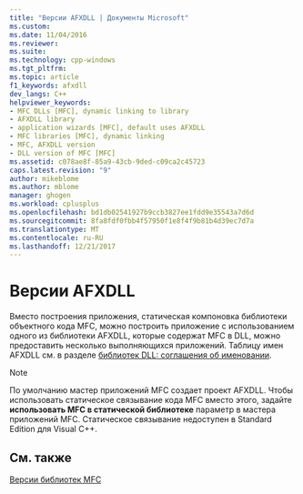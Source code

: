 ```yaml
---
title: "Версии AFXDLL | Документы Microsoft"
ms.custom: 
ms.date: 11/04/2016
ms.reviewer: 
ms.suite: 
ms.technology: cpp-windows
ms.tgt_pltfrm: 
ms.topic: article
f1_keywords: afxdll
dev_langs: C++
helpviewer_keywords:
- MFC DLLs [MFC], dynamic linking to library
- AFXDLL library
- application wizards [MFC], default uses AFXDLL
- MFC libraries [MFC], dynamic linking
- MFC, AFXDLL version
- DLL version of MFC [MFC]
ms.assetid: c078ae8f-85a9-43cb-9ded-c09ca2c45723
caps.latest.revision: "9"
author: mikeblome
ms.author: mblome
manager: ghogen
ms.workload: cplusplus
ms.openlocfilehash: bd1db02541927b9ccb3827ee1fdd9e35543a7d6d
ms.sourcegitcommit: 8fa8fdf0fbb4f57950f1e8f4f9b81b4d39ec7d7a
ms.translationtype: MT
ms.contentlocale: ru-RU
ms.lasthandoff: 12/21/2017
---
```

# <a name="afxdll-versions"></a>Версии AFXDLL
Вместо построения приложения, статическая компоновка библиотеки объектного кода MFC, можно построить приложение с использованием одного из библиотеки AFXDLL, которые содержат MFC в DLL, можно предоставить несколько выполняющихся приложений. Таблицу имен AFXDLL см. в разделе [библиотек DLL: соглашения об именовании](../build/naming-conventions-for-mfc-dlls.md).  
  
> [!NOTE]
>  По умолчанию мастер приложений MFC создает проект AFXDLL. Чтобы использовать статическое связывание кода MFC вместо этого, задайте **использовать MFC в статической библиотеке** параметр в мастера приложений MFC. Статическое связывание недоступен в Standard Edition для Visual C++.  
  
## <a name="see-also"></a>См. также  
 [Версии библиотек MFC](../mfc/mfc-library-versions.md)

